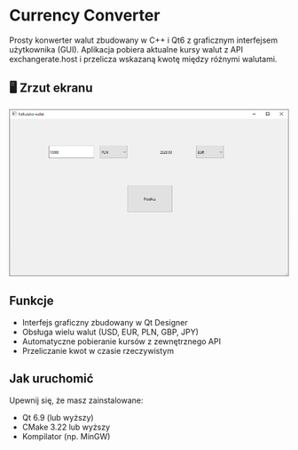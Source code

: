 # Currency Converter

Prosty konwerter walut zbudowany w C++ i Qt6 z graficznym interfejsem użytkownika (GUI). Aplikacja pobiera aktualne kursy walut z API exchangerate.host i przelicza wskazaną kwotę między różnymi walutami.

## 🖥️ Zrzut ekranu

![Zrzut ekranu](image.png)

## Funkcje

- Interfejs graficzny zbudowany w Qt Designer
- Obsługa wielu walut (USD, EUR, PLN, GBP, JPY)
- Automatyczne pobieranie kursów z zewnętrznego API
- Przeliczanie kwot w czasie rzeczywistym

## Jak uruchomić

Upewnij się, że masz zainstalowane:
   - Qt 6.9 (lub wyższy)
   - CMake 3.22 lub wyższy
   - Kompilator (np. MinGW)
